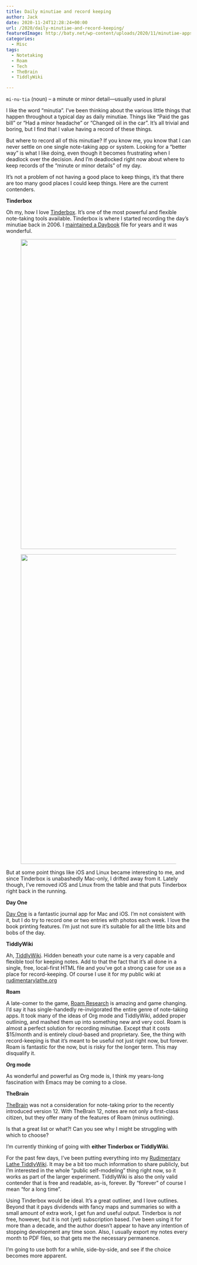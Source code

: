 ```yaml
---
title: Daily minutiae and record keeping
author: Jack
date: 2020-11-24T12:28:24+00:00
url: /2020/daily-minutiae-and-record-keeping/
featuredImage: http://baty.net/wp-content/uploads/2020/11/minutiae-apps.png
categories:
  - Misc
tags:
  - Notetaking
  - Roam
  - Tech
  - TheBrain
  - TiddlyWiki

---
```

<!--kg-card-begin: html-->

`mi·​nu·​tia` (noun) &#8211; a minute or minor detail—usually used in plural

I like the word &#8220;minutia&#8221;. I’ve been thinking about the various little things that happen throughout a typical day as daily minutiae. Things like “Paid the gas bill” or “Had a minor headache” or “Changed oil in the car”. It’s all trivial and boring, but I find that I value having a record of these things.

But where to record all of this minutiae? If you know me, you know that I can never settle on one single note-taking app or system. Looking for a “better way” is what I like doing, even though it becomes frustrating when I deadlock over the decision. And I’m deadlocked right now about where to keep records of the “minute or minor details” of my day.

It’s not a problem of not having a good place to keep things, it’s that there are too many good places I could keep things. Here are the current contenders.

**Tinderbox**

Oh my, how I love [Tinderbox][1]. It’s one of the most powerful and flexible note-taking tools available. Tinderbox is where I started recording the day’s minutiae back in 2006. I [maintained a Daybook][2] file for years and it was wonderful.<figure class="wp-block-image size-large kg-card kg-image-card">

<img loading="lazy" width="1024" height="843" src="https://new.copingmechanism.com/wp-content/uploads/2021/03/2018-12-02_daybook-01-outline-1024x843.jpg" alt="" class="wp-image-86" srcset="/content/images/wordpress/2021/03/2018-12-02_daybook-01-outline-1024x843.jpg 1024w, /content/images/wordpress/2021/03/2018-12-02_daybook-01-outline-300x247.jpg 300w, /content/images/wordpress/2021/03/2018-12-02_daybook-01-outline-768x632.jpg 768w, /content/images/wordpress/2021/03/2018-12-02_daybook-01-outline-1536x1265.jpg 1536w, /content/images/wordpress/2021/03/2018-12-02_daybook-01-outline-1200x988.jpg 1200w, /content/images/wordpress/2021/03/2018-12-02_daybook-01-outline-1980x1631.jpg 1980w, /content/images/wordpress/2021/03/2018-12-02_daybook-01-outline.jpg 2000w" sizes="(max-width: 1024px) 100vw, 1024px" /> </figure> <figure class="wp-block-image size-large kg-card kg-image-card"><img loading="lazy" width="1024" height="843" src="https://new.copingmechanism.com/wp-content/uploads/2021/03/2018-12-02_daybook-03-map-1024x843.jpg" alt="" class="wp-image-87" srcset="/content/images/wordpress/2021/03/2018-12-02_daybook-03-map-1024x843.jpg 1024w, /content/images/wordpress/2021/03/2018-12-02_daybook-03-map-300x247.jpg 300w, /content/images/wordpress/2021/03/2018-12-02_daybook-03-map-768x632.jpg 768w, /content/images/wordpress/2021/03/2018-12-02_daybook-03-map-1536x1265.jpg 1536w, /content/images/wordpress/2021/03/2018-12-02_daybook-03-map-1200x988.jpg 1200w, /content/images/wordpress/2021/03/2018-12-02_daybook-03-map-1980x1631.jpg 1980w, /content/images/wordpress/2021/03/2018-12-02_daybook-03-map.jpg 2000w" sizes="(max-width: 1024px) 100vw, 1024px" /></figure> 

But at some point things like iOS and Linux became interesting to me, and since Tinderbox is unabashedly Mac-only, I drifted away from it. Lately though, I&#8217;ve removed iOS and Linux from the table and that puts Tinderbox right back in the running.

**Day One**

[Day One][3] is a fantastic journal app for Mac and iOS. I’m not consistent with it, but I do try to record one or two entries with photos each week. I love the book printing features. I’m just not sure it’s suitable for all the little bits and bobs of the day.

**TiddlyWiki**

Ah, [TiddlyWiki][4]. Hidden beneath your cute name is a very capable and flexible tool for keeping notes. Add to that the fact that it’s all done in a single, free, local-first HTML file and you’ve got a strong case for use as a place for record-keeping. Of course I use it for my public wiki at [rudimentarylathe.org][5]

**Roam**

A late-comer to the game, [Roam Research][6] is amazing and game changing. I’d say it has single-handedly re-invigorated the entire genre of note-taking apps. It took many of the ideas of Org mode and TiddlyWiki, added proper outlining, and mashed them up into something new and very cool. Roam is almost a perfect solution for recording minutiae. Except that it costs $15/month and is entirely cloud-based and proprietary. See, the thing with record-keeping is that it’s meant to be useful not just right now, but forever. Roam is fantastic for the now, but is risky for the longer term. This may disqualify it.

**Org mode**

As wonderful and powerful as Org mode is, I think my years-long fascination with Emacs may be coming to a close.

**TheBrain**

[TheBrain][7] was not a consideration for note-taking prior to the recently introduced version 12. With TheBrain 12, notes are not only a first-class citizen, but they offer many of the features of Roam (minus outlining).

Is that a great list or what?! Can you see why I might be struggling with which to choose?

I’m currently thinking of going with **either Tinderbox or TiddlyWiki**.

For the past few days, I’ve been putting everything into my [Rudimentary Lathe TiddlyWiki][5]. It may be a bit too much information to share publicly, but I’m interested in the whole “public self-modeling” thing right now, so it works as part of the larger experiment. TiddlyWiki is also the only valid contender that is free and readable, as-is, forever. By “forever” of course I mean “for a long time”.

Using Tinderbox would be ideal. It’s a great outliner, and I love outlines. Beyond that it pays dividends with fancy maps and summaries so with a small amount of extra work, I get fun and useful output. Tinderbox is _not_ free, however, but it is not (yet) subscription based. I’ve been using it for more than a decade, and the author doesn’t appear to have any intention of stopping development any time soon. Also, I usually export my notes every month to PDF files, so that gets me the necessary permanence.

I’m going to use both for a while, side-by-side, and see if the choice becomes more apparent.

<!--kg-card-end: html-->

 [1]: http://www.eastgate.com/Tinderbox/
 [2]: https://www.baty.net/2018/tinderbox-daybook-tour/
 [3]: https://dayoneapp.com
 [4]: https://tiddlywiki.com
 [5]: https://rudimentarylathe.org
 [6]: https://roamreasearch.com
 [7]: https://www.thebrain.com
